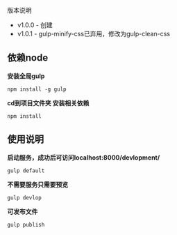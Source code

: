 
版本说明
- v1.0.0 - 创建
- v1.0.1 - gulp-minify-css已弃用，修改为gulp-clean-css


依赖node
-

**安装全局gulp**


    npm install -g gulp


**cd到项目文件夹 安装相关依赖**

    npm install


使用说明
-
**启动服务，成功后可访问localhost:8000/devlopment/** 


    gulp default



**不需要服务只需要预览**


	gulp devlop


**可发布文件**


	gulp publish
